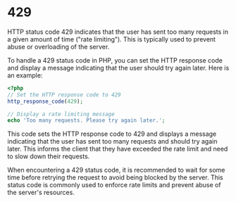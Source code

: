 # 429

HTTP status code 429 indicates that the user has sent too many requests in a given amount of time ("rate limiting"). This is typically used to prevent abuse or overloading of the server.

To handle a 429 status code in PHP, you can set the HTTP response code and display a message indicating that the user should try again later. Here is an example:

```php
<?php
// Set the HTTP response code to 429
http_response_code(429);

// Display a rate limiting message
echo 'Too many requests. Please try again later.';
```

This code sets the HTTP response code to 429 and displays a message indicating that the user has sent too many requests and should try again later. This informs the client that they have exceeded the rate limit and need to slow down their requests.

When encountering a 429 status code, it is recommended to wait for some time before retrying the request to avoid being blocked by the server. This status code is commonly used to enforce rate limits and prevent abuse of the server's resources.